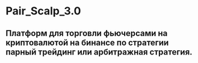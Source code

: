 #   Pair_Scalp_3.0

## Платформ для торговли фьючерсами на криптовалютой на бинансе по стратегии парный трейдинг или арбитражная стратегия. 
